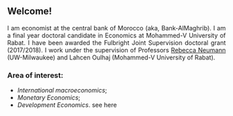 <style>body {text-align: justify}</style>

## Welcome!

 I am economist at the central bank of Morocco (aka, Bank-AlMaghrib).
 I am  a final year doctoral candidate in Economics at Mohammed-V University of Rabat.
 I have been awarded the Fulbright Joint Supervision doctoral grant (2017/2018). 
 I work under the supervision of Professors 
 [Rebecca Neumann](https://uwm.edu/economics/people/neumann-rebecca/) (UW-Milwaukee) and Lahcen Oulhaj (Mohammed-V University of Rabat). 

### **Area of interest**:
- *International macroeconomics*;
- *Monetary Economics*;
- *Development Economics*. see here

